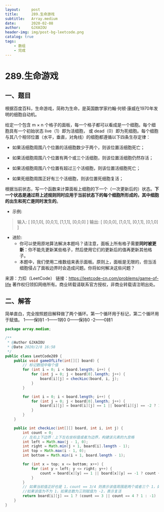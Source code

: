 ```yaml
---
layout:     post
title:      289.生命游戏
subtitle:   Array.medium
date:       2020-02-08
author:     GJXAIOU
header-img: img/post-bg-leetcode.png
catalog: true
tags:
    - 数组
	- 完成
---
```


# 289.生命游戏



## 一、题目

根据百度百科，生命游戏，简称为生命，是英国数学家约翰·何顿·康威在1970年发明的细胞自动机。

给定一个包含 m × n 个格子的面板，每一个格子都可以看成是一个细胞。每个细胞具有一个初始状态 live（1）即为活细胞， 或 dead（0）即为死细胞。每个细胞与其八个相邻位置（水平，垂直，对角线）的细胞都遵循以下四条生存定律：

- 如果活细胞周围八个位置的活细胞数少于两个，则该位置活细胞死亡；

- 如果活细胞周围八个位置有两个或三个活细胞，则该位置活细胞仍然存活；

- 如果活细胞周围八个位置有超过三个活细胞，则该位置活细胞死亡；

- 如果死细胞周围正好有三个活细胞，则该位置死细胞复活；

根据当前状态，写一个函数来计算面板上细胞的下一个（一次更新后的）状态。**下一个状态是通过将上述规则同时应用于当前状态下的每个细胞所形成的，其中细胞的出生和死亡是同时发生的**。

- 示例:

> 输入: 
> [
>   [0,1,0],
>   [0,0,1],
>   [1,1,1],
>   [0,0,0]
> ]
> 输出: 
> [
>   [0,0,0],
>   [1,0,1],
>   [0,1,1],
>   [0,1,0]
> ]

- 进阶:
    - 你可以使用原地算法解决本题吗？请注意，面板上所有格子需要**同时被更新**：你不能先更新某些格子，然后使用它们的更新后的值再更新其他格子。
    - 本题中，我们使用二维数组来表示面板。原则上，面板是无限的，但当活细胞侵占了面板边界时会造成问题。你将如何解决这些问题？

来源：力扣（LeetCode）
链接：https://leetcode-cn.com/problems/game-of-life
著作权归领扣网络所有。商业转载请联系官方授权，非商业转载请注明出处。



## 二、解答

简单直白，完全按照题目解释做了两个循环。第一个循环用于标记，第二个循环用于赋值。
1——保持1
-1——1转0
0——保持0
-2——0转1



```java
package array.medium;

/**
 * @Author GJXAIOU
 * @Date 2020/2/8 16:58
 */
public class LeetCode289 {
    public void gameOfLife(int[][] board) {
        // 标记数组中每个值
        for (int i = 0; i < board.length; i++) {
            for (int j = 0; j < board[0].length; j++) {
                board[i][j] = checkLoc(board, i, j);
            }
        }

        for (int i = 0; i < board.length; i++) {
            for (int j = 0; j < board[0].length; j++) {
                board[i][j] = board[i][j] == 1 || board[i][j] == -2 ? 1 : 0;
            }
        }
    }

    public int checkLoc(int[][] board, int i, int j) {
        int count = 0;
        // 左右上下边界：上下左右坐标值或者为边界，构建该元素的九宫格
        int left = Math.max(j - 1, 0);
        int right = Math.min(j + 1, board[i].length - 1);
        int top = Math.max(i - 1, 0);
        int bottom = Math.min(i + 1, board.length - 1);

        for (int x = top; x <= bottom; x++) {
            for (int y = left; y <= right; y++) {
                count = board[x][y] == 1 || board[x][y] == -1 ? count + 1 : count;
            }
        }
        // 如果当前值正好也是 1，count == 3/4 则表示该值周围是两个或者三个 1，如果是返回 1，反之返回小于两个或者大于三个则死亡，赋值为： -1，
        //如果该值为不为 1，如果总数为三则赋值为 -2，表示复活
        return board[i][j] == 1 ? (count == 3 || count == 4 ? 1 : -1) : (count == 3 ? -2 : 0);
    }
}

```


